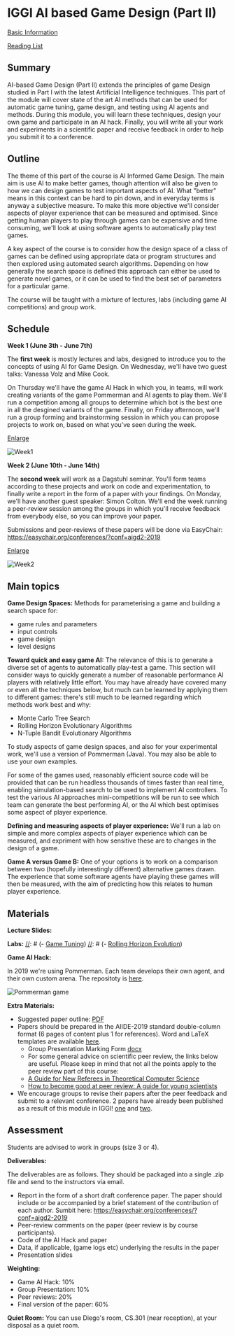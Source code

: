 # IGGI AI based Game Design (Part II)

<a href="https://github.com/GAIGResearch/AIGD2/blob/master/IGGI%20AIGD2%20Basic%20Information.pdf?raw=true">Basic Information</a>

[Reading List](readinglist.md)

## Summary 

AI-based Game Design (Part II) extends the principles of game Design studied in Part I with the latest Artificial Intelligence techniques. This part of the module will cover state of the art AI methods that can be used for automatic game tuning, game design, and testing using AI agents and methods. During this module, you will learn these techniques, design your own game and participate in an AI hack. Finally, you will write all your work and experiments in a scientific paper and receive feedback in order to help you submit it to a conference. 

## Outline

The theme of this part of the course is AI Informed Game Design. The main aim is use AI to make better games, though attention will also be given to how we can design games to test important aspects of AI. What "better" means in this context can be hard to pin down, and in everyday terms is anyway a subjective measure. To make this more objective we'll consider aspects of player experience that can be measured and optimised. Since getting human players to play through games can be expensive and time consuming, we'll look at using software agents to automatically play test games.

A key aspect of the course is to consider how the design space of a class of games can be defined using appropriate data or program structures and then explored using automated search algorithms. Depending on how generally the search space is defined this approach can either be used to generate novel games, or it can be used to find the best set of parameters for a particular game.

The course will be taught with a mixture of lectures, labs (including game AI competitions) and group work.

## Schedule

**Week 1 (June 3th - June 7th)**

The **first week** is mostly lectures and labs, designed to introduce you to the concepts of using AI for Game Design. On Wednesday, we'll have two guest talks: Vanessa Volz and Mike Cook.

On Thursday we'll have the game AI Hack in which you, in teams, will work creating variants of the game Pommerman and AI agents to play them. We'll run a competition among all groups to determine which bot is the best one in all the desgined variants of the game. Finally, on Friday afternoon, we'll run a group forming and brainstorming session in which you can propose projects to work on, based on what you've seen during the week.

<a href="https://github.com/GAIGResearch/AIGD2/blob/master/img/Week1.png?raw=true" target="_blank">Enlarge</a>

<img src="img/Week1.png" alt="Week1" class="inline"/>


**Week 2 (June 10th - June 14th)**

The **second week** will work as a Dagstuhl seminar. You'll form teams according to these projects and work on code and experimentation, to finally write a report in the form of a paper with your findings. On Monday, we'll have another guest speaker: Simon Colton. We'll end the week running a peer-review session among the groups in which you'll receive feedback from everybody else, so you can improve your paper.

Submissions and peer-reviews of these papers will be done via EasyChair: <a href="https://easychair.org/conferences/?conf=aigd2-2019">https://easychair.org/conferences/?conf=aigd2-2019</a>

<a href="https://github.com/GAIGResearch/AIGD2/blob/master/img/Week2.png?raw=true" target="_blank">Enlarge</a>

<img src="img/Week2.png" alt="Week2" class="inline"/>


## Main topics

**Game Design Spaces:** Methods for parameterising a game and building a search space for:
 - game rules and parameters
 - input controls
 - game design
 - level designs
 
 
 **Toward quick and easy game AI:** The relevance of this is to generate a diverse set of agents to automatically play-test a game. This section will consider ways to quickly generate a number of reasonable performance AI players with relatively little effort. You may have already have covered many or even all the techniques below, but much can be learned by applying them to different games: there's still much to be learned regarding which methods work best and why:
 - Monte Carlo Tree Search
 - Rolling Horizon Evolutionary Algorithms
 - N-Tuple Bandit Evolutionary Algorithms

To study aspects of game design spaces, and also for your experimental work, we'll use a version of Pommerman (Java). You may also be able to use your own examples.

For some of the games used, reasonably efficient source code will be provided that can be run headless thousands of times faster than real time, enabling simulation-based search to be used to implement AI controllers. To test the various AI approaches mini-competitions will be run to see which team can generate the best performing AI, or the AI which best optimises some aspect of player experience.

**Defining and measuring aspects of player experience:** We'll run a lab on simple and more complex aspects of player experience which can be measured, and expriment with how sensitive these are to changes in the design of a game.

**Game A versus Game B:** One of your options is to work on a comparison between two (hopefully interestingly different) alternative games drawn. The experience that some software agents have playing these games will then be measured, with the aim of predicting how this relates to human player experience.

## Materials

**Lecture Slides:** 

[//]: #  (- <a href="https://github.com/GAIGResearch/AIGD2/blob/master/lectures/Introduction%202018.pptx?raw=true">Introduction</a>)
[//]: #  (- <a href="https://github.com/GAIGResearch/AIGD2/blob/master/lectures/Game%20Design%20Spaces%20with%20Videos%202018.pptx?raw=true">Game Design Spaces</a>)
[//]: #  (- <a href="https://github.com/GAIGResearch/AIGD2/blob/master/lectures/Game%20Parameter%20Tuning%20with%20NTBEA%202018.pptx?raw=true">Game Parameter Tuning with NTBEA</a>)
[//]: #  (- <a href="https://github.com/GAIGResearch/AIGD2/blob/master/lectures/Rolling%20Horizon%20Evolution%202018.pptx?raw=true">Rolling Horizon Evolution</a>)
[//]: #  (- <a href="https://github.com/GAIGResearch/AIGD2/blob/master/lectures/Fast%20Forward%20Models%202018.pptx?raw=true">Fast Forward Models</a>)
[//]: #  (- <a href="https://github.com/GAIGResearch/AIGD2/blob/master/lectures/MCTS%2BPTSP.pptx?raw=true">MCTS and PTSP</a>)
[//]: #  (- <a href="https://github.com/GAIGResearch/AIGD2/blob/master/lectures/GVGAI.pptx?raw=true">GVGAI</a>)
[//]: #  (- <a href="https://github.com/GAIGResearch/AIGD2/blob/master/lectures/Game%20AI%20Hack%202018.pptx?raw=true">Game AI Hack</a>)
[//]: #  (- <a href="https://github.com/GAIGResearch/AIGD2/blob/master/lectures/Peer%20Review.pptx?raw=true">Peer Review</a>)
 
**Labs:** 
[//]: #  (-  [Game Tuning](./labs/GameTuningLab2018.pdf))
[//]: #  (-  [Rolling Horizon Evolution](./labs/RollingHorizonLab2018.pdf))


**Game AI Hack:**

In 2019 we're using Pommerman. Each team develops their own agent, and their own custom arena. The repositoty is <a href="https://github.com/GAIGResearch/java-pommerman">here</a>.

![Pommerman game](img/Pommerman.png)

**Extra Materials:**

- Suggested paper outline: <a href="https://github.com/GAIGResearch/AIGD2/blob/master/utils/PaperOutline.pdf?raw=true">PDF</a>
- Papers should be prepared in the AIIDE-2019 standard double-column format (6 pages of content plus 1 for references). Word and LaTeX templates are available <a href="http://www.aaai.org/Publications/Templates/AuthorKit19.zip">here</a>.
  - Group Presentation Marking Form <a href="https://github.com/GAIGResearch/AIGD2/blob/master/utils/GroupPresentationForm.docx?raw=true">docx</a>
  - For some general advice on scientific peer review, the links below are useful. Please keep in mind that not all the points apply to the peer review part of this course:
  - <a href="http://www.jmlr.org/reviewing-papers/p92-parberry.pdf">A Guide for New Referees in Theoretical Computer Science</a>
  - <a href="https://violentmetaphors.com/2013/12/13/how-to-become-good-at-peer-review-a-guide-for-young-scientists/">How to become good at peer review: A guide for young scientists</a>
- We encourage groups to revise their papers after the peer feedback and submit to a relevant conference. 2 papers have already been published as a result of this module in IGGI! <a href="https://github.com/GAIGResearch/AIGD2/blob/master/papers/NTupleBanditGameImprovement.pdf?raw=true">one</a> and  <a href="https://github.com/GAIGResearch/AIGD2/blob/master/papers/automatic-game-tuning.pdf?raw=true">two</a>.


## Assessment

Students are advised to work in groups (size 3 or 4).

**Deliverables:**

The deliverables are as follows. They should be packaged into a single .zip file and send to the instructors via email.
  - Report in the form of a short draft conference paper. The paper should include or be accompanied by a brief statement of the contribution of each author. Sumbit here: <a href="https://easychair.org/conferences/?conf=aigd2-2019">https://easychair.org/conferences/?conf=aigd2-2019</a>
  - Peer-review comments on the paper (peer review is by course participants). 
  - Code of the AI Hack and paper  
  - Data, if applicable, (game logs etc) underlying the results in the paper
  - Presentation slides

**Weighting:**

 - Game AI Hack: 10%
 - Group Presentation: 10%
 - Peer reviews: 20%
 - Final version of the paper: 60%

**Quiet Room:**
You can use Diego's room, CS.301 (near reception), at your disposal as a quiet room.

